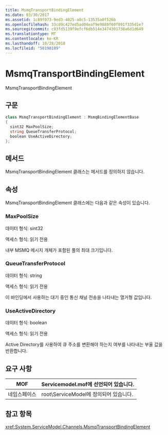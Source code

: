 ```yaml
---
title: MsmqTransportBindingElement
ms.date: 03/30/2017
ms.assetid: 1c89f073-9ed3-4025-a8c5-13535a0f526b
ms.openlocfilehash: 33cd9c427ed5ad04eaf9e9889f60f091f335d1e7
ms.sourcegitcommit: c93fd5139f9efcf6db514e3474301738a6d1d649
ms.translationtype: MT
ms.contentlocale: ko-KR
ms.lasthandoff: 10/28/2018
ms.locfileid: "50198109"
---
```

# <a name="msmqtransportbindingelement"></a>MsmqTransportBindingElement
MsmqTransportBindingElement  
  
## <a name="syntax"></a>구문  
  
```csharp
class MsmqTransportBindingElement : MsmqBindingElementBase  
{  
  sint32 MaxPoolSize;  
  string QueueTransferProtocol;  
  boolean UseActiveDirectory;  
};  
```  
  
## <a name="methods"></a>메서드  
 MsmqTransportBindingElement 클래스는 메서드를 정의하지 않습니다.  
  
## <a name="properties"></a>속성  
 MsmqTransportBindingElement 클래스에는 다음과 같은 속성이 있습니다.  
  
### <a name="maxpoolsize"></a>MaxPoolSize  
 데이터 형식: sint32  
  
 액세스 형식: 읽기 전용  
  
 내부 MSMQ 메시지 개체가 포함된 풀의 최대 크기입니다.  
  
### <a name="queuetransferprotocol"></a>QueueTransferProtocol  
 데이터 형식: string  
  
 액세스 형식: 읽기 전용  
  
 이 바인딩에서 사용하는 대기 중인 통신 채널 전송을 나타내는 열거형 값입니다.  
  
### <a name="useactivedirectory"></a>UseActiveDirectory  
 데이터 형식: boolean  
  
 액세스 형식: 읽기 전용  
  
 Active Directory를 사용하여 큐 주소를 변환해야 하는지 여부를 나타내는 부울 값을 반환합니다.  
  
## <a name="requirements"></a>요구 사항  
  
|MOF|Servicemodel.mof에 선언되어 있습니다.|  
|---------|-----------------------------------|  
|네임스페이스|root\ServiceModel에 정의되어 있습니다.|  
  
## <a name="see-also"></a>참고 항목  
 <xref:System.ServiceModel.Channels.MsmqTransportBindingElement>
